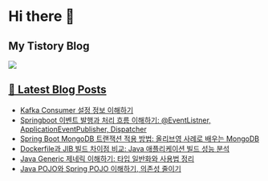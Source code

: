 # Hi there 👋

## My Tistory Blog

<p>
    <a href="https://kylo8.tistory.com"><img src="https://img.shields.io/badge/Tistory-000000?style=flat-square&logo=Tistory&logoColor=white"/>
</p>

## 📕 Latest Blog Posts

<ul><li><a href='https://kylo8.tistory.com/entry/Kafka-Consumer-%EC%84%A4%EC%A0%95-%EC%A0%95%EB%B3%B4-%EC%9D%B4%ED%95%B4%ED%95%98%EA%B8%B0' target='_blank'>Kafka Consumer 설정 정보 이해하기</a></li><li><a href='https://kylo8.tistory.com/entry/Springboot-%EC%9D%B4%EB%B2%A4%ED%8A%B8-%EB%B0%9C%ED%96%89%EA%B3%BC-%EC%B2%98%EB%A6%AC-%ED%9D%90%EB%A6%84-%EC%9D%B4%ED%95%B4%ED%95%98%EA%B8%B0-EventListner-ApplicationEventPublisher-Dispatcher' target='_blank'>Springboot 이벤트 발행과 처리 흐름 이해하기: @EventListner, ApplicationEventPublisher, Dispatcher</a></li><li><a href='https://kylo8.tistory.com/entry/Spring-Boot-MongoDB-%ED%8A%B8%EB%9E%9C%EC%9E%AD%EC%85%98-%EC%A0%81%EC%9A%A9-%EB%B0%A9%EB%B2%95-%EC%98%AC%EB%A6%AC%EB%B8%8C%EC%98%81-%EC%82%AC%EB%A1%80%EB%A1%9C-%EB%B0%B0%EC%9A%B0%EB%8A%94-MongoDB' target='_blank'>Spring Boot MongoDB 트랜잭션 적용 방법: 올리브영 사례로 배우는 MongoDB</a></li><li><a href='https://kylo8.tistory.com/entry/Dockerfile%EA%B3%BC-JIB-%EB%B9%8C%EB%93%9C-%EC%B0%A8%EC%9D%B4%EC%A0%90-%EB%B9%84%EA%B5%90-Java-%EC%95%A0%ED%94%8C%EB%A6%AC%EC%BC%80%EC%9D%B4%EC%85%98-%EB%B9%8C%EB%93%9C-%EC%84%B1%EB%8A%A5-%EB%B6%84%EC%84%9D' target='_blank'>Dockerfile과 JIB 빌드 차이점 비교: Java 애플리케이션 빌드 성능 분석</a></li><li><a href='https://kylo8.tistory.com/entry/Java-Generic-%EC%A0%9C%EB%84%A4%EB%A6%AD-%EC%9D%B4%ED%95%B4%ED%95%98%EA%B8%B0-%ED%83%80%EC%9E%85-%EC%9D%BC%EB%B0%98%ED%99%94%EC%99%80-%EC%82%AC%EC%9A%A9%EB%B2%95-%EC%A0%95%EB%A6%AC' target='_blank'>Java Generic 제네릭 이해하기: 타입 일반화와 사용법 정리</a></li><li><a href='https://kylo8.tistory.com/entry/Java-POJO%EC%99%80-Spring-POJO-%EC%9D%B4%ED%95%B4%ED%95%98%EA%B8%B0-%EC%9D%98%EC%A1%B4%EC%84%B1-%EC%A4%84%EC%9D%B4%EA%B8%B0' target='_blank'>Java POJO와 Spring POJO 이해하기, 의존성 줄이기</a></li></ul>